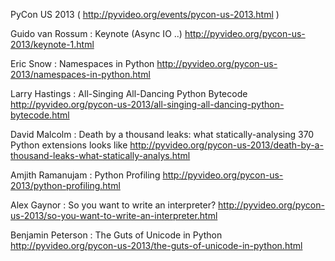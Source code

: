 PyCon US 2013
( http://pyvideo.org/events/pycon-us-2013.html )

Guido van Rossum : Keynote (Async IO ..)
http://pyvideo.org/pycon-us-2013/keynote-1.html

Eric Snow : Namespaces in Python 
http://pyvideo.org/pycon-us-2013/namespaces-in-python.html

Larry Hastings : All-Singing All-Dancing Python Bytecode
http://pyvideo.org/pycon-us-2013/all-singing-all-dancing-python-bytecode.html

David Malcolm : Death by a thousand leaks: what statically-analysing 370 Python extensions looks like
http://pyvideo.org/pycon-us-2013/death-by-a-thousand-leaks-what-statically-analys.html

Amjith Ramanujam : Python Profiling
http://pyvideo.org/pycon-us-2013/python-profiling.html

Alex Gaynor : So you want to write an interpreter?
http://pyvideo.org/pycon-us-2013/so-you-want-to-write-an-interpreter.html

Benjamin Peterson : The Guts of Unicode in Python
http://pyvideo.org/pycon-us-2013/the-guts-of-unicode-in-python.html